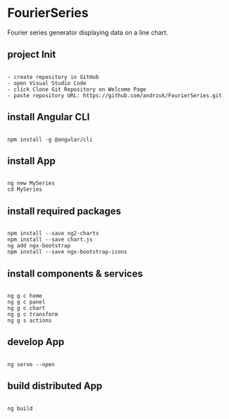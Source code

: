 # FourierSeries
Fourier series generator displaying data on a line chart.

## project Init
<pre><code>
- create repository in GitHub
- open Visual Studio Code
- click Clone Git Repository on Welcome Page
- paste repository URL: https://github.com/andrzuk/FourierSeries.git
</code></pre>

## install Angular CLI
<pre><code>
npm install -g @angular/cli
</code></pre>

## install App
<pre><code>
ng new MySeries
cd MySeries
</code></pre>

## install required packages
<pre><code>
npm install --save ng2-charts
npm install --save chart.js
ng add ngx-bootstrap
npm install --save ngx-bootstrap-icons
</code></pre> 

## install components & services
<pre><code>
ng g c home
ng g c panel
ng g c chart
ng g c transform
ng g s actions
</code></pre>

## develop App
<pre><code>
ng serve --open
</code></pre>

## build distributed App
<pre><code>
ng build
</code></pre>
